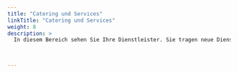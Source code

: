```yaml
---
title: "Catering und Services"
linkTitle: "Catering und Services"
weight: 8
description: >
  In diesem Bereich sehen Sie Ihre Dienstleister. Sie tragen neue Dienstleister und Angebote ein, bearbeiten bestehende Angebote oder löschen veraltete. 
 


---
```



